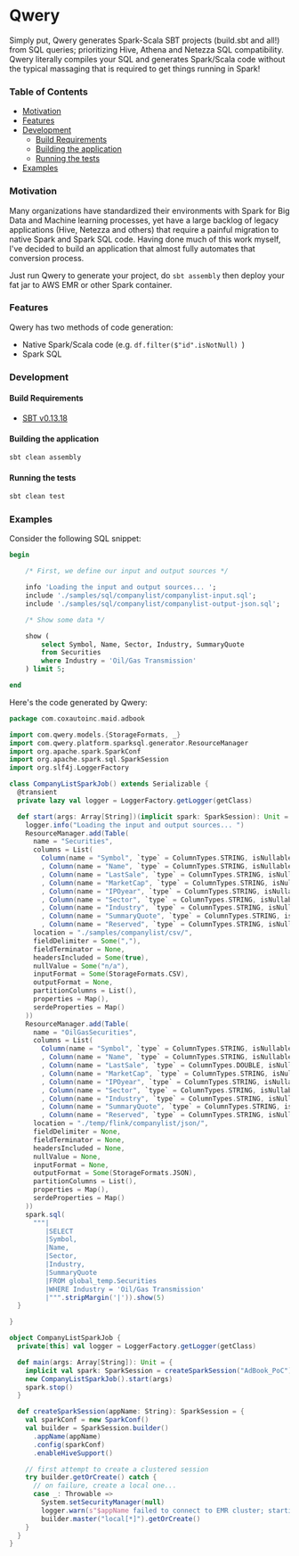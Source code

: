 Qwery
===============
Simply put, Qwery generates Spark-Scala SBT projects (build.sbt and all!) from SQL queries; prioritizing
Hive, Athena and Netezza SQL compatibility. Qwery literally compiles your SQL and generates 
Spark/Scala code without the typical massaging that is required to get things running in Spark!

### Table of Contents

* <a href="#motivation">Motivation</a>
* <a href="#features">Features</a>
* <a href="#development">Development</a>
    * <a href="#build-requirements">Build Requirements</a>
    * <a href="#build-application">Building the application</a>
    * <a href="#run-tests">Running the tests</a>
* <a href="#examples">Examples</a>

<a name="motivation"></a>
### Motivation

Many organizations have standardized their environments with Spark for 
Big Data and Machine learning processes, yet have a large backlog of legacy applications
(Hive, Netezza and others) that require a painful migration to native Spark and Spark SQL code.
Having done much of this work myself, I've decided to build an application that almost fully 
automates that conversion process. 

Just run Qwery to generate your project, do ```sbt assembly``` then deploy your fat jar to AWS EMR or other Spark container.

<a name="features"></a>
### Features

Qwery has two methods of code generation:
* Native Spark/Scala code (e.g. ```df.filter($"id".isNotNull) ```)
* Spark SQL

<a name="development"></a>
### Development

<a name="build-requirements"></a>
#### Build Requirements

* [SBT v0.13.18](http://www.scala-sbt.org/download.html)

<a name="build-application"></a>
#### Building the application

```bash
sbt clean assembly
```

<a name="run-tests"></a>
#### Running the tests

```bash
sbt clean test
```

<a name="examples"></a>
### Examples

Consider the following SQL snippet:

```sql
begin

    /* First, we define our input and output sources */

    info 'Loading the input and output sources... ';
    include './samples/sql/companylist/companylist-input.sql';
    include './samples/sql/companylist/companylist-output-json.sql';

    /* Show some data */

    show (
        select Symbol, Name, Sector, Industry, SummaryQuote
        from Securities
        where Industry = 'Oil/Gas Transmission'
    ) limit 5;

end
```

Here's the code generated by Qwery:

```scala
package com.coxautoinc.maid.adbook

import com.qwery.models.{StorageFormats, _}
import com.qwery.platform.sparksql.generator.ResourceManager
import org.apache.spark.SparkConf
import org.apache.spark.sql.SparkSession
import org.slf4j.LoggerFactory

class CompanyListSparkJob() extends Serializable {
  @transient
  private lazy val logger = LoggerFactory.getLogger(getClass)

  def start(args: Array[String])(implicit spark: SparkSession): Unit = {
    logger.info("Loading the input and output sources... ")
    ResourceManager.add(Table(
      name = "Securities",
      columns = List(
        Column(name = "Symbol", `type` = ColumnTypes.STRING, isNullable = true)
        , Column(name = "Name", `type` = ColumnTypes.STRING, isNullable = true)
        , Column(name = "LastSale", `type` = ColumnTypes.STRING, isNullable = true)
        , Column(name = "MarketCap", `type` = ColumnTypes.STRING, isNullable = true)
        , Column(name = "IPOyear", `type` = ColumnTypes.STRING, isNullable = true)
        , Column(name = "Sector", `type` = ColumnTypes.STRING, isNullable = true)
        , Column(name = "Industry", `type` = ColumnTypes.STRING, isNullable = true)
        , Column(name = "SummaryQuote", `type` = ColumnTypes.STRING, isNullable = true)
        , Column(name = "Reserved", `type` = ColumnTypes.STRING, isNullable = true)),
      location = "./samples/companylist/csv/",
      fieldDelimiter = Some(","),
      fieldTerminator = None,
      headersIncluded = Some(true),
      nullValue = Some("n/a"),
      inputFormat = Some(StorageFormats.CSV),
      outputFormat = None,
      partitionColumns = List(),
      properties = Map(),
      serdeProperties = Map()
    ))
    ResourceManager.add(Table(
      name = "OilGasSecurities",
      columns = List(
        Column(name = "Symbol", `type` = ColumnTypes.STRING, isNullable = true)
        , Column(name = "Name", `type` = ColumnTypes.STRING, isNullable = true)
        , Column(name = "LastSale", `type` = ColumnTypes.DOUBLE, isNullable = true)
        , Column(name = "MarketCap", `type` = ColumnTypes.STRING, isNullable = true)
        , Column(name = "IPOyear", `type` = ColumnTypes.STRING, isNullable = true)
        , Column(name = "Sector", `type` = ColumnTypes.STRING, isNullable = true)
        , Column(name = "Industry", `type` = ColumnTypes.STRING, isNullable = true)
        , Column(name = "SummaryQuote", `type` = ColumnTypes.STRING, isNullable = true)
        , Column(name = "Reserved", `type` = ColumnTypes.STRING, isNullable = true)),
      location = "./temp/flink/companylist/json/",
      fieldDelimiter = None,
      fieldTerminator = None,
      headersIncluded = None,
      nullValue = None,
      inputFormat = None,
      outputFormat = Some(StorageFormats.JSON),
      partitionColumns = List(),
      properties = Map(),
      serdeProperties = Map()
    ))
    spark.sql(
      """|
         |SELECT
         |Symbol,
         |Name,
         |Sector,
         |Industry,
         |SummaryQuote
         |FROM global_temp.Securities
         |WHERE Industry = 'Oil/Gas Transmission'
         |""".stripMargin('|')).show(5)
  }

}

object CompanyListSparkJob {
  private[this] val logger = LoggerFactory.getLogger(getClass)

  def main(args: Array[String]): Unit = {
    implicit val spark: SparkSession = createSparkSession("AdBook_PoC")
    new CompanyListSparkJob().start(args)
    spark.stop()
  }

  def createSparkSession(appName: String): SparkSession = {
    val sparkConf = new SparkConf()
    val builder = SparkSession.builder()
      .appName(appName)
      .config(sparkConf)
      .enableHiveSupport()

    // first attempt to create a clustered session
    try builder.getOrCreate() catch {
      // on failure, create a local one...
      case _: Throwable =>
        System.setSecurityManager(null)
        logger.warn(s"$appName failed to connect to EMR cluster; starting local session...")
        builder.master("local[*]").getOrCreate()
    }
  }
}
```